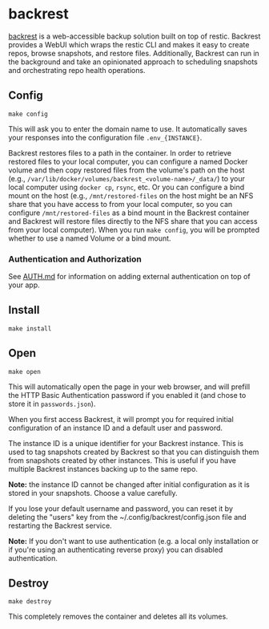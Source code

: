 # backrest

[backrest](https://github.com/garethgeorge/backrest) is a web-accessible backup
solution built on top of restic. Backrest provides a WebUI which wraps the
restic CLI and makes it easy to create repos, browse snapshots, and restore
files. Additionally, Backrest can run in the background and take an opinionated
approach to scheduling snapshots and orchestrating repo health operations.

## Config

```
make config
```

This will ask you to enter the domain name to use.
It automatically saves your responses into the configuration file
`.env_{INSTANCE}`.

Backrest restores files to a path in the container. In order to retrieve
restored files to your local computer, you can configure a named Docker
volume and then copy restored files from the volume's path on the host
(e.g., `/var/lib/docker/volumes/backrest_<volume-name>/_data/`) to your local
computer using `docker cp`, `rsync`, etc. Or you can configure a bind mount on
the host (e.g., `/mnt/restored-files` on the host might be an NFS share that
you have access to from your local computer, so you can configure
`/mnt/restored-files` as a bind mount in the Backrest container and Backrest
will restore files directly to the NFS share that you can access from your
local computer). When you run `make config`, you will be prompted whether to
use a named Volume or a bind mount.

### Authentication and Authorization

See [AUTH.md](../AUTH.md) for information on adding external authentication on
top of your app.

## Install

```
make install
```

## Open

```
make open
```

This will automatically open the page in your web browser, and will
prefill the HTTP Basic Authentication password if you enabled it
(and chose to store it in `passwords.json`).

When you first access Backrest, it will prompt you for required initial
configuration of an instance ID and a default user and password.

The instance ID is a unique identifier for your Backrest instance. This is
used to tag snapshots created by Backrest so that you can distinguish them
from snapshots created by other instances. This is useful if you have multiple
Backrest instances backing up to the same repo.

**Note:** the instance ID cannot be changed after initial configuration as it is
stored in your snapshots. Choose a value carefully.

If you lose your default username and password, you can reset it by deleting
the "users" key from the ~/.config/backrest/config.json file and restarting
the Backrest service.

**Note:** If you don't want to use authentication (e.g. a local only installation
or if you're using an authenticating reverse proxy) you can disabled
authentication.
    
## Destroy

```
make destroy
```

This completely removes the container and deletes all its volumes.